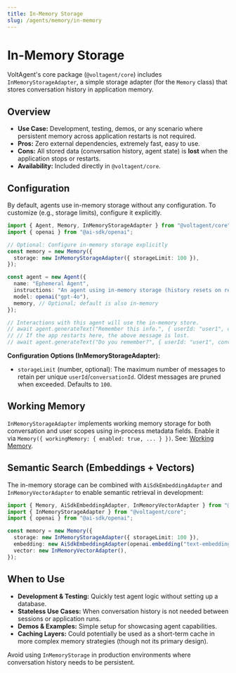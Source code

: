 ```yaml
---
title: In-Memory Storage
slug: /agents/memory/in-memory
---
```


# In-Memory Storage

VoltAgent's core package (`@voltagent/core`) includes `InMemoryStorageAdapter`, a simple storage adapter (for the `Memory` class) that stores conversation history in application memory.

## Overview

- **Use Case:** Development, testing, demos, or any scenario where persistent memory across application restarts is not required.
- **Pros:** Zero external dependencies, extremely fast, easy to use.
- **Cons:** All stored data (conversation history, agent state) is **lost** when the application stops or restarts.
- **Availability:** Included directly in `@voltagent/core`.

## Configuration

By default, agents use in-memory storage without any configuration. To customize (e.g., storage limits), configure it explicitly.

```typescript
import { Agent, Memory, InMemoryStorageAdapter } from "@voltagent/core";
import { openai } from "@ai-sdk/openai";

// Optional: Configure in-memory storage explicitly
const memory = new Memory({
  storage: new InMemoryStorageAdapter({ storageLimit: 100 }),
});

const agent = new Agent({
  name: "Ephemeral Agent",
  instructions: "An agent using in-memory storage (history resets on restart).",
  model: openai("gpt-4o"),
  memory, // Optional; default is also in-memory
});

// Interactions with this agent will use the in-memory store.
// await agent.generateText("Remember this info.", { userId: "user1", conversationId: "conv1" });
// // If the app restarts here, the above message is lost.
// await agent.generateText("Do you remember?", { userId: "user1", conversationId: "conv1" });
```

**Configuration Options (InMemoryStorageAdapter):**

- `storageLimit` (number, optional): The maximum number of messages to retain per unique `userId`/`conversationId`. Oldest messages are pruned when exceeded. Defaults to `100`.

## Working Memory

`InMemoryStorageAdapter` implements working memory storage for both conversation and user scopes using in‑process metadata fields. Enable it via `Memory({ workingMemory: { enabled: true, ... } })`. See: [Working Memory](./working-memory.md).

## Semantic Search (Embeddings + Vectors)

The in-memory storage can be combined with `AiSdkEmbeddingAdapter` and `InMemoryVectorAdapter` to enable semantic retrieval in development:

```ts
import { Memory, AiSdkEmbeddingAdapter, InMemoryVectorAdapter } from "@voltagent/core";
import { InMemoryStorageAdapter } from "@voltagent/core";
import { openai } from "@ai-sdk/openai";

const memory = new Memory({
  storage: new InMemoryStorageAdapter({ storageLimit: 100 }),
  embedding: new AiSdkEmbeddingAdapter(openai.embedding("text-embedding-3-small")),
  vector: new InMemoryVectorAdapter(),
});
```

## When to Use

- **Development & Testing:** Quickly test agent logic without setting up a database.
- **Stateless Use Cases:** When conversation history is not needed between sessions or application runs.
- **Demos & Examples:** Simple setup for showcasing agent capabilities.
- **Caching Layers:** Could potentially be used as a short-term cache in more complex memory strategies (though not its primary design).

Avoid using `InMemoryStorage` in production environments where conversation history needs to be persistent.
